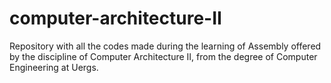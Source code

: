 # computer-architecture-II
 Repository with all the codes made during the learning of Assembly offered by the discipline of Computer Architecture II, from the degree of Computer Engineering at Uergs.
